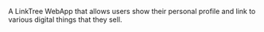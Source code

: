 A LinkTree WebApp that allows users show their personal profile and link to various digital things that they sell.
